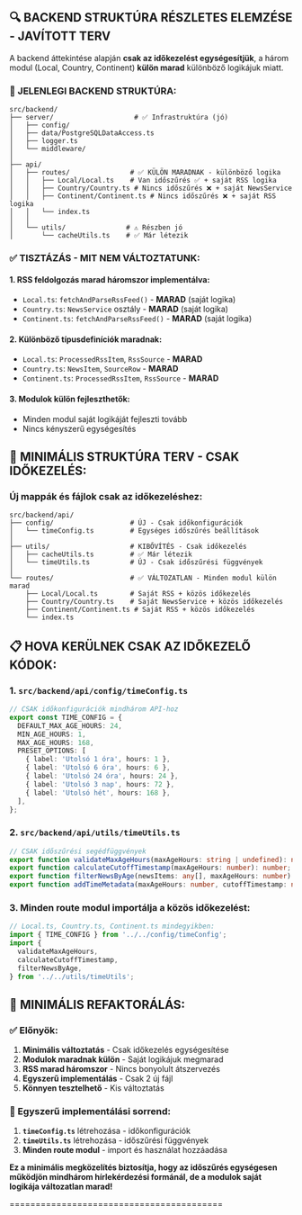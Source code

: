 ## 🔍 **BACKEND STRUKTÚRA RÉSZLETES ELEMZÉSE - JAVÍTOTT TERV**

A backend áttekintése alapján **csak az időkezelést egységesítjük**, a három modul (Local, Country, Continent) **külön marad** különböző logikájuk miatt.

### **📂 JELENLEGI BACKEND STRUKTÚRA:**

```
src/backend/
├── server/                    # ✅ Infrastruktúra (jó)
│   ├── config/
│   ├── data/PostgreSQLDataAccess.ts
│   ├── logger.ts
│   └── middleware/
│
├── api/
│   ├── routes/               # ✅ KÜLÖN MARADNAK - különböző logika
│   │   ├── Local/Local.ts    # Van időszűrés ✅ + saját RSS logika
│   │   ├── Country/Country.ts # Nincs időszűrés ❌ + saját NewsService
│   │   ├── Continent/Continent.ts # Nincs időszűrés ❌ + saját RSS logika
│   │   └── index.ts
│   │
│   └── utils/               # ⚠️ Részben jó
│       └── cacheUtils.ts    # ✅ Már létezik
```

### **✅ TISZTÁZÁS - MIT NEM VÁLTOZTATUNK:**

#### **1. RSS feldolgozás marad háromszor implementálva:**

- `Local.ts`: `fetchAndParseRssFeed()` - **MARAD** (saját logika)
- `Country.ts`: `NewsService` osztály - **MARAD** (saját logika)
- `Continent.ts`: `fetchAndParseRssFeed()` - **MARAD** (saját logika)

#### **2. Különböző típusdefiníciók maradnak:**

- `Local.ts`: `ProcessedRssItem`, `RssSource` - **MARAD**
- `Country.ts`: `NewsItem`, `SourceRow` - **MARAD**
- `Continent.ts`: `ProcessedRssItem`, `RssSource` - **MARAD**

#### **3. Modulok külön fejleszthetők:**

- Minden modul saját logikáját fejleszti tovább
- Nincs kényszerű egységesítés

## 🎯 **MINIMÁLIS STRUKTÚRA TERV - CSAK IDŐKEZELÉS:**

### **Új mappák és fájlok csak az időkezeléshez:**

```
src/backend/api/
├── config/                   # ÚJ - Csak időkonfigurációk
│   └── timeConfig.ts         # Egységes időszűrés beállítások
│
├── utils/                    # KIBŐVÍTÉS - Csak időkezelés
│   ├── cacheUtils.ts         # ✅ Már létezik
│   └── timeUtils.ts          # ÚJ - Csak időszűrési függvények
│
└── routes/                   # ✅ VÁLTOZATLAN - Minden modul külön marad
    ├── Local/Local.ts        # Saját RSS + közös időkezelés
    ├── Country/Country.ts    # Saját NewsService + közös időkezelés
    ├── Continent/Continent.ts # Saját RSS + közös időkezelés
    └── index.ts
```

## 📋 **HOVA KERÜLNEK CSAK AZ IDŐKEZELŐ KÓDOK:**

### **1. `src/backend/api/config/timeConfig.ts`**

```typescript
// CSAK időkonfigurációk mindhárom API-hoz
export const TIME_CONFIG = {
  DEFAULT_MAX_AGE_HOURS: 24,
  MIN_AGE_HOURS: 1,
  MAX_AGE_HOURS: 168,
  PRESET_OPTIONS: [
    { label: 'Utolsó 1 óra', hours: 1 },
    { label: 'Utolsó 6 óra', hours: 6 },
    { label: 'Utolsó 24 óra', hours: 24 },
    { label: 'Utolsó 3 nap', hours: 72 },
    { label: 'Utolsó hét', hours: 168 },
  ],
};
```

### **2. `src/backend/api/utils/timeUtils.ts`**

```typescript
// CSAK időszűrési segédfüggvények
export function validateMaxAgeHours(maxAgeHours: string | undefined): number;
export function calculateCutoffTimestamp(maxAgeHours: number): number;
export function filterNewsByAge(newsItems: any[], maxAgeHours: number): any[];
export function addTimeMetadata(maxAgeHours: number, cutoffTimestamp: number): object;
```

### **3. Minden route modul importálja a közös időkezelést:**

```typescript
// Local.ts, Country.ts, Continent.ts mindegyikben:
import { TIME_CONFIG } from '../../config/timeConfig';
import {
  validateMaxAgeHours,
  calculateCutoffTimestamp,
  filterNewsByAge,
} from '../../utils/timeUtils';
```

## 🔄 **MINIMÁLIS REFAKTORÁLÁS:**

### **✅ Előnyök:**

1. **Minimális változtatás** - Csak időkezelés egységesítése
2. **Modulok maradnak külön** - Saját logikájuk megmarad
3. **RSS marad háromszor** - Nincs bonyolult átszervezés
4. **Egyszerű implementálás** - Csak 2 új fájl
5. **Könnyen tesztelhető** - Kis változtatás

### **🎯 Egyszerű implementálási sorrend:**

1. **`timeConfig.ts`** létrehozása - időkonfigurációk
2. **`timeUtils.ts`** létrehozása - időszűrési függvények
3. **Minden route modul** - import és használat hozzáadása

**Ez a minimális megközelítés biztosítja, hogy az időszűrés egységesen működjön mindhárom hírlekérdezési formánál, de a modulok saját logikája változatlan marad!**

=========================================
